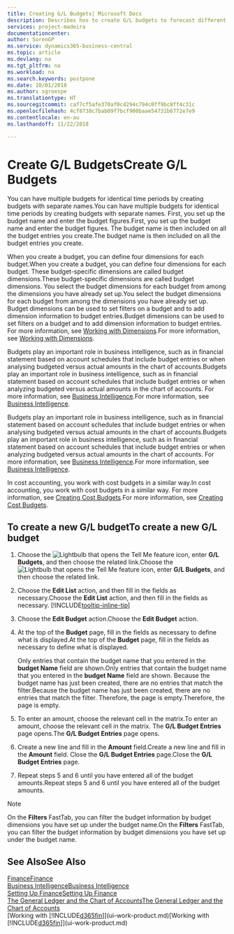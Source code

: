 ```yaml
---
title: Creating G/L Budgets| Microsoft Docs
description: Describes hos to create G/L budgets to forecast different financial activities and assign dimensions for business intelligence purposes.
services: project-madeira
documentationcenter: 
author: SorenGP
ms.service: dynamics365-business-central
ms.topic: article
ms.devlang: na
ms.tgt_pltfrm: na
ms.workload: na
ms.search.keywords: postpone
ms.date: 10/01/2018
ms.author: sgroespe
ms.translationtype: HT
ms.sourcegitcommit: caf7cf5afe370af0c4294c794c0ff9bc8ff4c31c
ms.openlocfilehash: 4cf8738c7bab09f7bcf900baae54731b6772e7e9
ms.contentlocale: en-au
ms.lasthandoff: 11/22/2018

---
```

# <a name="create-gl-budgets"></a><span data-ttu-id="89780-103">Create G/L Budgets</span><span class="sxs-lookup"><span data-stu-id="89780-103">Create G/L Budgets</span></span>
<span data-ttu-id="89780-104">You can have multiple budgets for identical time periods by creating budgets with separate names.</span><span class="sxs-lookup"><span data-stu-id="89780-104">You can have multiple budgets for identical time periods by creating budgets with separate names.</span></span> <span data-ttu-id="89780-105">First, you set up the budget name and enter the budget figures.</span><span class="sxs-lookup"><span data-stu-id="89780-105">First, you set up the budget name and enter the budget figures.</span></span> <span data-ttu-id="89780-106">The budget name is then included on all the budget entries you create.</span><span class="sxs-lookup"><span data-stu-id="89780-106">The budget name is then included on all the budget entries you create.</span></span>  

 <span data-ttu-id="89780-107">When you create a budget, you can define four dimensions for each budget.</span><span class="sxs-lookup"><span data-stu-id="89780-107">When you create a budget, you can define four dimensions for each budget.</span></span> <span data-ttu-id="89780-108">These budget-specific dimensions are called budget dimensions.</span><span class="sxs-lookup"><span data-stu-id="89780-108">These budget-specific dimensions are called budget dimensions.</span></span> <span data-ttu-id="89780-109">You select the budget dimensions for each budget from among the dimensions you have already set up.</span><span class="sxs-lookup"><span data-stu-id="89780-109">You select the budget dimensions for each budget from among the dimensions you have already set up.</span></span> <span data-ttu-id="89780-110">Budget dimensions can be used to set filters on a budget and to add dimension information to budget entries.</span><span class="sxs-lookup"><span data-stu-id="89780-110">Budget dimensions can be used to set filters on a budget and to add dimension information to budget entries.</span></span> <span data-ttu-id="89780-111">For more information, see [Working with Dimensions](finance-dimensions.md).</span><span class="sxs-lookup"><span data-stu-id="89780-111">For more information, see [Working with Dimensions](finance-dimensions.md).</span></span>

 <span data-ttu-id="89780-112">Budgets play an important role in business intelligence, such as in financial statement based on account schedules that include budget entries or when analysing budgeted versus actual amounts in the chart of accounts.</span><span class="sxs-lookup"><span data-stu-id="89780-112">Budgets play an important role in business intelligence, such as in financial statement based on account schedules that include budget entries or when analyzing budgeted versus actual amounts in the chart of accounts.</span></span> <span data-ttu-id="89780-113">For more information, see [Business Intelligence](bi.md).</span><span class="sxs-lookup"><span data-stu-id="89780-113">For more information, see [Business Intelligence](bi.md).</span></span>

 <span data-ttu-id="89780-114">Budgets play an important role in business intelligence, such as in financial statement based on account schedules that include budget entries or when analysing budgeted versus actual amounts in the chart of accounts.</span><span class="sxs-lookup"><span data-stu-id="89780-114">Budgets play an important role in business intelligence, such as in financial statement based on account schedules that include budget entries or when analyzing budgeted versus actual amounts in the chart of accounts.</span></span> <span data-ttu-id="89780-115">For more information, see [Business Intelligence](bi.md).</span><span class="sxs-lookup"><span data-stu-id="89780-115">For more information, see [Business Intelligence](bi.md).</span></span>

<span data-ttu-id="89780-116">In cost accounting, you work with cost budgets in a similar way.</span><span class="sxs-lookup"><span data-stu-id="89780-116">In cost accounting, you work with cost budgets in a similar way.</span></span> <span data-ttu-id="89780-117">For more information, see [Creating Cost Budgets](finance-create-cost-budgets.md).</span><span class="sxs-lookup"><span data-stu-id="89780-117">For more information, see [Creating Cost Budgets](finance-create-cost-budgets.md).</span></span>    

## <a name="to-create-a-new-gl-budget"></a><span data-ttu-id="89780-118">To create a new G/L budget</span><span class="sxs-lookup"><span data-stu-id="89780-118">To create a new G/L budget</span></span>  
1. <span data-ttu-id="89780-119">Choose the ![Lightbulb that opens the Tell Me feature](media/ui-search/search_small.png "Tell me what you want to do") icon, enter **G/L Budgets**, and then choose the related link.</span><span class="sxs-lookup"><span data-stu-id="89780-119">Choose the ![Lightbulb that opens the Tell Me feature](media/ui-search/search_small.png "Tell me what you want to do") icon, enter **G/L Budgets**, and then choose the related link.</span></span>  
2. <span data-ttu-id="89780-120">Choose the **Edit List** action, and then fill in the fields as necessary.</span><span class="sxs-lookup"><span data-stu-id="89780-120">Choose the **Edit List** action, and then fill in the fields as necessary.</span></span> [!INCLUDE[tooltip-inline-tip](includes/tooltip-inline-tip_md.md)]  
3. <span data-ttu-id="89780-121">Choose the **Edit Budget** action.</span><span class="sxs-lookup"><span data-stu-id="89780-121">Choose the **Edit Budget** action.</span></span>
4. <span data-ttu-id="89780-122">At the top of the **Budget** page, fill in the fields as necessary to define what is displayed.</span><span class="sxs-lookup"><span data-stu-id="89780-122">At the top of the **Budget** page, fill in the fields as necessary to define what is displayed.</span></span>  

    <span data-ttu-id="89780-123">Only entries that contain the budget name that you entered in the **budget Name** field are shown.</span><span class="sxs-lookup"><span data-stu-id="89780-123">Only entries that contain the budget name that you entered in the **budget Name** field are shown.</span></span> <span data-ttu-id="89780-124">Because the budget name has just been created, there are no entries that match the filter.</span><span class="sxs-lookup"><span data-stu-id="89780-124">Because the budget name has just been created, there are no entries that match the filter.</span></span> <span data-ttu-id="89780-125">Therefore, the page is empty.</span><span class="sxs-lookup"><span data-stu-id="89780-125">Therefore, the page is empty.</span></span>  
5. <span data-ttu-id="89780-126">To enter an amount, choose the relevant cell in the matrix.</span><span class="sxs-lookup"><span data-stu-id="89780-126">To enter an amount, choose the relevant cell in the matrix.</span></span> <span data-ttu-id="89780-127">The **G/L Budget Entries** page opens.</span><span class="sxs-lookup"><span data-stu-id="89780-127">The **G/L Budget Entries** page opens.</span></span>  
6. <span data-ttu-id="89780-128">Create a new line and fill in the **Amount** field.</span><span class="sxs-lookup"><span data-stu-id="89780-128">Create a new line and fill in the **Amount** field.</span></span> <span data-ttu-id="89780-129">Close the **G/L Budget Entries** page.</span><span class="sxs-lookup"><span data-stu-id="89780-129">Close the **G/L Budget Entries** page.</span></span>  
7. <span data-ttu-id="89780-130">Repeat steps 5 and 6 until you have entered all of the budget amounts.</span><span class="sxs-lookup"><span data-stu-id="89780-130">Repeat steps 5 and 6 until you have entered all of the budget amounts.</span></span>  

> [!NOTE]  
>  <span data-ttu-id="89780-131">On the **Filters** FastTab, you can filter the budget information by budget dimensions you have set up under the budget name.</span><span class="sxs-lookup"><span data-stu-id="89780-131">On the **Filters** FastTab, you can filter the budget information by budget dimensions you have set up under the budget name.</span></span>   

## <a name="see-also"></a><span data-ttu-id="89780-132">See Also</span><span class="sxs-lookup"><span data-stu-id="89780-132">See Also</span></span>
[<span data-ttu-id="89780-133">Finance</span><span class="sxs-lookup"><span data-stu-id="89780-133">Finance</span></span>](finance.md)  
[<span data-ttu-id="89780-134">Business Intelligence</span><span class="sxs-lookup"><span data-stu-id="89780-134">Business Intelligence</span></span>](bi.md)  
[<span data-ttu-id="89780-135">Setting Up Finance</span><span class="sxs-lookup"><span data-stu-id="89780-135">Setting Up Finance</span></span>](finance-setup-finance.md)  
[<span data-ttu-id="89780-136">The General Ledger and the Chart of Accounts</span><span class="sxs-lookup"><span data-stu-id="89780-136">The General Ledger and the Chart of Accounts</span></span>](finance-general-ledger.md)  
<span data-ttu-id="89780-137">[Working with [!INCLUDE[d365fin](includes/d365fin_md.md)]](ui-work-product.md)</span><span class="sxs-lookup"><span data-stu-id="89780-137">[Working with [!INCLUDE[d365fin](includes/d365fin_md.md)]](ui-work-product.md)</span></span>  

